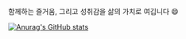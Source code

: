 함께하는 즐거움, 그리고 성취감을 삶의 가치로 여깁니다 😄

[![Anurag's GitHub stats](https://github-readme-stats.vercel.app/api?username=basepage90)](https://github.com/anuraghazra/github-readme-stats)

<!--
**basepage90/basepage90** is a ✨ _special_ ✨ repository because its `README.md` (this file) appears on your GitHub profile.

Here are some ideas to get you started:

- 🔭 I’m currently working on ...
- 🌱 I’m currently learning ...
- 👯 I’m looking to collaborate on ...
- 🤔 I’m looking for help with ...
- 💬 Ask me about ...
- 📫 How to reach me: ...
- 😄 Pronouns: ...
- ⚡ Fun fact: ...
-->
